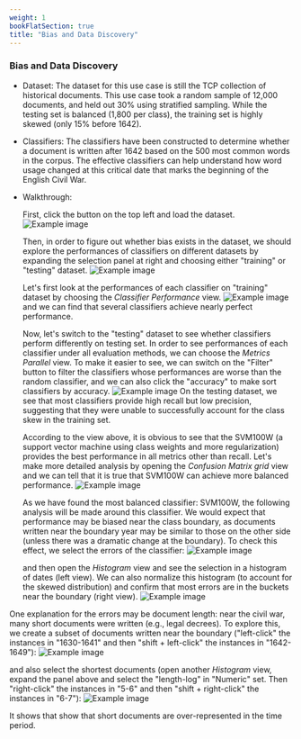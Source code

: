 ```yaml
---
weight: 1
bookFlatSection: true
title: "Bias and Data Discovery"
---
```


 


### **Bias and Data Discovery**
- Dataset: The dataset for this use case is still the TCP collection of historical documents. This use case took a random sample of 12,000 documents, and held out 30% using stratified sampling. While the testing set is balanced (1,800 per class), the training set is highly skewed (only 15% before 1642).

- Classifiers: The classifiers have been constructed to determine whether a document is written after 1642 based on the 500 most common words in the corpus. The effective classifiers can help understand how word usage changed at this critical date that marks the beginning of the English Civil War.

- Walkthrough:

  First, click the button on the top left and load the dataset.
    ![Example image](../../../../../image/bias-1.png)

  Then, in order to figure out whether bias exists in the dataset, we should explore the performances of classifiers on different datasets by expanding the selection panel at right and choosing either "training" or "testing" dataset. 
    ![Example image](../../../../../image/bias-2.png)

  Let's first look at the  performances of each classifier on "training" dataset by choosing the *Classifier Performance* view. 
    ![Example image](../../../../../image/bias-3.png)
  and we can find that several classifiers achieve nearly perfect performance.

  Now, let's switch to the "testing" dataset to see whether classifiers perform differently on testing set. In order to see performances of each classifier under all evaluation methods, we can choose the *Metrics Parallel* view. To make it easier to see, we can switch on the "Filter" button to filter the classifiers whose performances are worse than the random classifier, and we can also click the "accuracy" to make sort classifiers by accuracy. 
    ![Example image](../../../../../image/bias-4.png)
    On the testing dataset,  we see that most classifiers provide high recall but low precision, suggesting that they were unable to successfully account for the class skew in the training set.

  According to the view above, it is obvious to see that the SVM100W (a support vector machine using class weights and more regularization) provides the best performance in all metrics other than recall. Let's make more detailed analysis by opening the *Confusion Matrix grid* view and we can tell that it is true that SVM100W can achieve more balanced performance.
  ![Example image](../../../../../image/bias-5.png)

  As we have found the most balanced classifier: SVM100W, the following analysis will be made around this classifier. 
  We would expect that performance may be biased near the class boundary, as documents written near the boundary year may be similar to those on the other side (unless there was a dramatic change at the boundary). To check this effect, we select the errors of the classifier: 
  ![Example image](../../../../../image/bias-6.png)
  
  and then open the *Histogram* view and see the selection in a histogram of dates (left view). We can also normalize this histogram (to account for the skewed
distribution) and confirm that most errors are in the buckets near the boundary (right view).
  ![Example image](../../../../../image/bias-7.png)

 One explanation for the errors may be document length: near the civil war, many short documents were written (e.g., legal decrees). To explore this, we create a subset of documents written near the boundary ("left-click" the instances in "1630-1641" and then "shift + left-click" the instances in "1642-1649"):
 ![Example image](../../../../../image/bias-8.png)

 and also select the shortest documents (open another  *Histogram* view, expand the panel above and select the "length-log" in "Numeric" set. Then "right-click" the instances in "5-6" and then "shift + right-click" the instances in "6-7"):
 ![Example image](../../../../../image/bias-9.png)

 It shows that show that short documents are over-represented in the time period. 